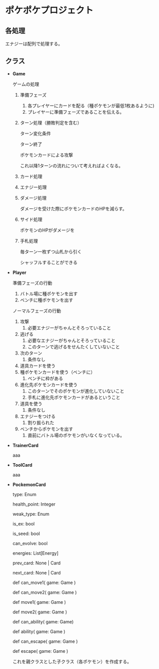 # ポケポケプロジェクト

## 各処理
エナジーは配列で処理する。


## クラス

- **Game**
    
    ゲームの処理
    
    1. 準備フェーズ
        1. 各プレイヤーにカードを配る（種ポケモンが最低1枚あるように)
        2. プレイヤーに準備フェーズであることを伝える。
    2. ターン処理（勝敗判定を含む）
        
        ターン変化条件
        
        ターン終了
        
        ポケモンカードによる攻撃
        
        これ以降1ターンの流れについて考えればよくなる。
        
    3. カード処理
    4. エナジー処理
    5. ダメージ処理
        
        ダメージを受けた際にポケモンカードのHPを減らす。
        
    6. サイド処理
        
        ポケモンのHPがダメージを
        
    7. 手札処理
        
        毎ターン一枚ずつ山札から引く
        
        シャッフルすることができる
        
- **Player**
    
    準備フェーズの行動
    
    1. バトル場に種ポケモンを出す
    2. ベンチに種ポケモンを出す
    
    ノーマルフェーズの行動
    
    1. 攻撃
        1. 必要エナジーがちゃんとそろっていること
    2. 逃げる
        1. 必要なエナジーがちゃんとそろっていること
        2. このターンで逃げるをせんたくしていないこと
    3. 次のターン
        1. 条件なし
    4. 道具カードを使う
    5. 種ポケモンカードを使う（ベンチに）
        1. ベンチに枠がある
    6. 進化先ポケモンカードを使う
        1. このターンでそのポケモンが進化していないこと
        2. 手札に進化先ポケモンカードがあるということ
    7. 道具を使う
        1. 条件なし
    8. エナジーをつける
        1. 割り振られた
    9. ベンチからポケモンを出す
        1. 直前にバトル場のポケモンがいなくなっている。
    
- **TrainerCard**
    
    aaa
    
- **ToolCard**
    
    aaa
    
- **PockemonCard**
    
    type: Enum
    
    health_point: Integer
    
    weak_type: Enum
    
    is_ex: bool
    
    is_seed: bool
    
    can_evolve: bool
    
    energies: List[Energy]
    
    prev_card: None | Card
    
    next_card: None | Card
    
    def can_move1( game: Game )
    
    def can_move2( game: Game )
    
    def move1( game: Game  )
    
    def move2( game: Game )
    
    def can_ability( game: Game)
    
    def ability( game: Game )
    
    def can_escape( game: Game )
    
    def escape( game: Game )
    
    これを親クラスとした子クラス（各ポケモン）を作成する。